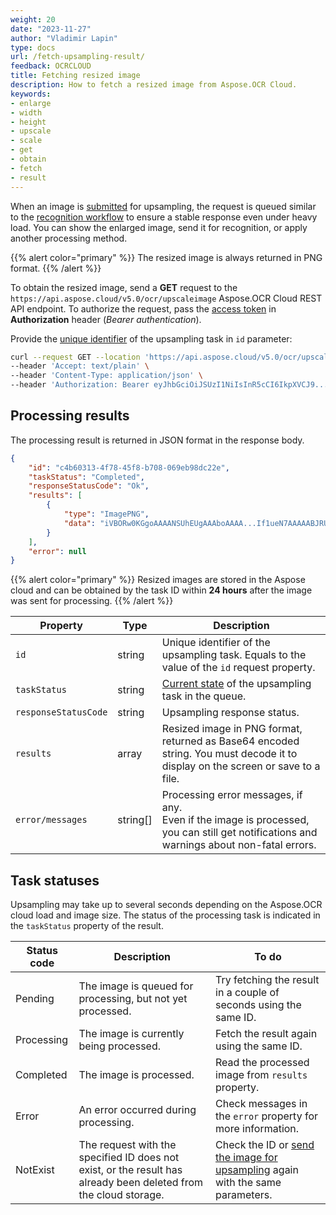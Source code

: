 ```yaml
---
weight: 20
date: "2023-11-27"
author: "Vladimir Lapin"
type: docs
url: /fetch-upsampling-result/
feedback: OCRCLOUD
title: Fetching resized image
description: How to fetch a resized image from Aspose.OCR Cloud.
keywords:
- enlarge
- width
- height
- upscale
- scale
- get
- obtain
- fetch
- result
---
```


When an image is [submitted](/ocr/send-image-for-upsampling/#using-the-dedicated-endpoint) for upsampling, the request is queued similar to the [recognition workflow](/ocr/recognition-workflow/) to ensure a stable response even under heavy load. You can show the enlarged image, send it for recognition, or apply another processing method.

{{% alert color="primary" %}}
The resized image is always returned in PNG format.
{{% /alert %}}

To obtain the resized image, send a **GET** request to the `https://api.aspose.cloud/v5.0/ocr/upscaleimage` Aspose.OCR Cloud REST API endpoint. To authorize the request, pass the [access token](/ocr/authorization/) in **Authorization** header (_Bearer authentication_).

Provide the [unique identifier](/ocr/send-image-for-upsampling/#return-value) of the upsampling task in `id` parameter:

```bash
curl --request GET --location 'https://api.aspose.cloud/v5.0/ocr/upscaleimage?id=c4b60313-4f78-45f8-b708-069eb98dc22e' \
--header 'Accept: text/plain' \
--header 'Content-Type: application/json' \
--header 'Authorization: Bearer eyJhbGciOiJSUzI1NiIsInR5cCI6IkpXVCJ9...HaRYOxBcCRCPLnrFCVXpw7UA' \
```

## Processing results

The processing result is returned in JSON format in the response body.

```json
{
	"id": "c4b60313-4f78-45f8-b708-069eb98dc22e",
	"taskStatus": "Completed",
	"responseStatusCode": "Ok",
	"results": [
		{
			"type": "ImagePNG",
			"data": "iVBORw0KGgoAAAANSUhEUgAAAboAAAA...If1ueN7AAAAABJRU5ErkJggg=="
		}
	],
	"error": null
}
```

{{% alert color="primary" %}}
Resized images are stored in the Aspose cloud and can be obtained by the task ID within **24 hours** after the image was sent for processing.
{{% /alert %}}

Property | Type | Description
--------- | ---- | -----------
`id` | string | Unique identifier of the upsampling task. Equals to the value of the `id` request property.
`taskStatus` | string | [Current state](#task-statuses) of the upsampling task in the queue.
`responseStatusCode` | string | Upsampling response status.
`results` | array | Resized image in PNG format, returned as Base64 encoded string. You must decode it to display on the screen or save to a file.
`error/messages` | string[] | Processing error messages, if any.<br />Even if the image is processed, you can still get notifications and warnings about non-fatal errors.

## Task statuses

Upsampling may take up to several seconds depending on the Aspose.OCR cloud load and image size. The status of the processing task is indicated in the `taskStatus` property of the result.

Status code | Description | To do
----------- | ----------- | ------
Pending | The image is queued for processing, but not yet processed. | Try fetching the result in a couple of seconds using the same ID.
Processing | The image is currently being processed. | Fetch the result again using the same ID.
Completed | The image is processed. | Read the processed image from `results` property.
Error | An error occurred during processing. | Check messages in the `error` property for more information.
NotExist | The request with the specified ID does not exist, or the result has already been deleted from the cloud storage. | Check the ID or [send the image for upsampling](/ocr/send-image-for-upsampling/#using-the-dedicated-endpoint) again with the same parameters.
